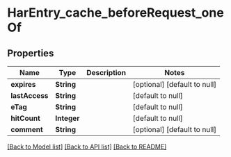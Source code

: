 # HarEntry_cache_beforeRequest_oneOf
## Properties

| Name | Type | Description | Notes |
|------------ | ------------- | ------------- | -------------|
| **expires** | **String** |  | [optional] [default to null] |
| **lastAccess** | **String** |  | [default to null] |
| **eTag** | **String** |  | [default to null] |
| **hitCount** | **Integer** |  | [default to null] |
| **comment** | **String** |  | [optional] [default to null] |

[[Back to Model list]](../README.md#documentation-for-models) [[Back to API list]](../README.md#documentation-for-api-endpoints) [[Back to README]](../README.md)


